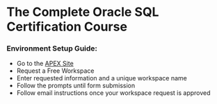 # The Complete Oracle SQL Certification Course

### Environment Setup Guide:

* Go to the [APEX Site](https://apex.oracle.com/en/learn/getting-started/)
* Request a Free Workspace
* Enter requested information and a unique workspace name
* Follow the prompts until form submission
* Follow email instructions once your workspace request is approved